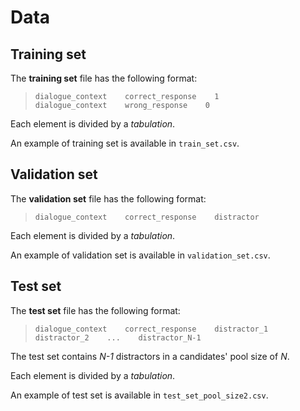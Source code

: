 # Data

## Training set

The **training set** file has the following format:
> `dialogue_context    correct_response    1`   
> `dialogue_context    wrong_response    0`

Each element is divided by a *tabulation*.

An example of training set is available in `train_set.csv`.

## Validation set

The **validation set** file has the following format:
> `dialogue_context    correct_response    distractor`

Each element is divided by a *tabulation*.

An example of validation set is available in `validation_set.csv`.

## Test set

The **test set** file has the following format:
> `dialogue_context    correct_response    distractor_1    distractor_2    ...    distractor_N-1`

The test set contains *N-1* distractors in a candidates' pool size of *N*.

Each element is divided by a *tabulation*.

An example of test set is available in `test_set_pool_size2.csv`.
